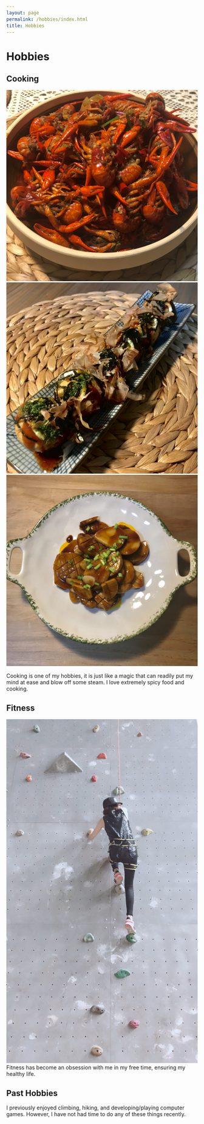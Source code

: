 ```yaml
---
layout: page
permalink: /hobbies/index.html
title: Hobbies
---
```


# Hobbies

## Cooking

<div class="third">
<img src="/images/cooking1.jpg">
<img src="/images/cooking2.jpg">
<img src="/images/cooking3.jpg">
</div>

Cooking is one of my hobbies, it is just like a magic that can
readily put my mind at ease and blow off some steam. I love extremely spicy food and cooking.


## Fitness 

<img src="/images/climb.jpg" class="floatpic">
Fitness has become an obsession with me in my free time, ensuring my healthy life. 

## Past Hobbies

I previously enjoyed climbing, hiking, and developing/playing computer games. However, I have not had time to do 
any of these things recently.

